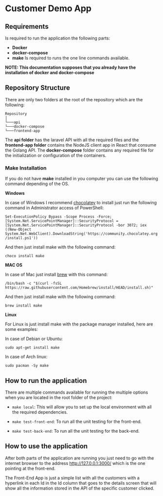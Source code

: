 # Customer Demo App

## Requirements

Is required to run the application the following parts:

* **Docker**
* **docker-compose**
* **make** Is required to runs the one line commands available.

**NOTE: This documentation supposes that you already have the installation of docker and docker-compose**

## Repository Structure

There are only two folders at the root of the repository which are the following:

```
Repository
│
└───api
└───docker-compose
└───frontend-app
```

The **api folder** has the laravel API with all the required files and the **frontend-app folder** contains the NodeJS client app in React that consume the Golang API. The **docker-compose** folder contains any required file for the initialization or configuration of the containers.


### Make Installation

If you do not have **make** installed in you computer you can use the following command depending of the OS.

**Windows**

In case of Windows I recommend [chocolatey](https://community.chocolatey.org/) to install just run the following command in Administrator access of PowerShell:

`Set-ExecutionPolicy Bypass -Scope Process -Force; [System.Net.ServicePointManager]::SecurityProtocol = [System.Net.ServicePointManager]::SecurityProtocol -bor 3072; iex ((New-Object System.Net.WebClient).DownloadString('https://community.chocolatey.org/install.ps1'))`

And then just install make with the following command:

`choco install make`

**MAC OS**

In case of Mac just install [brew](https://brew.sh/index_es) with this command:

`/bin/bash -c "$(curl -fsSL https://raw.githubusercontent.com/Homebrew/install/HEAD/install.sh)"`

And then just install make with the following command:

`brew install make`

**Linux**

For Linux is just install make with the package manager installed, here are some examples:

In case of Debian or Ubuntu:

`sudo apt-get install make`

In case of Arch linux:

`sudo pacman -Sy make`

## How to run the application

There are multiple commands available for running the multiple options when you are located in the root folder of the project:

* `make local`: This will allow you to set up the local environment with all the required dependencies.

* `make test-front-end`: To run all the unit testing for the front-end.

* `make test-back-end`: To run all the unit testing for the back-end.

## How to use the application

After both parts of the application are running you just need to go with the internet browser to the address http://127.0.0.1:3000/ which is the one pointing at the front-end.

The Front-End App is just a simple list with all the customers with a hyperlink in each Id in the Id column that goes to the details screen that will show all the information stored in the API of the specific customer clicked.
